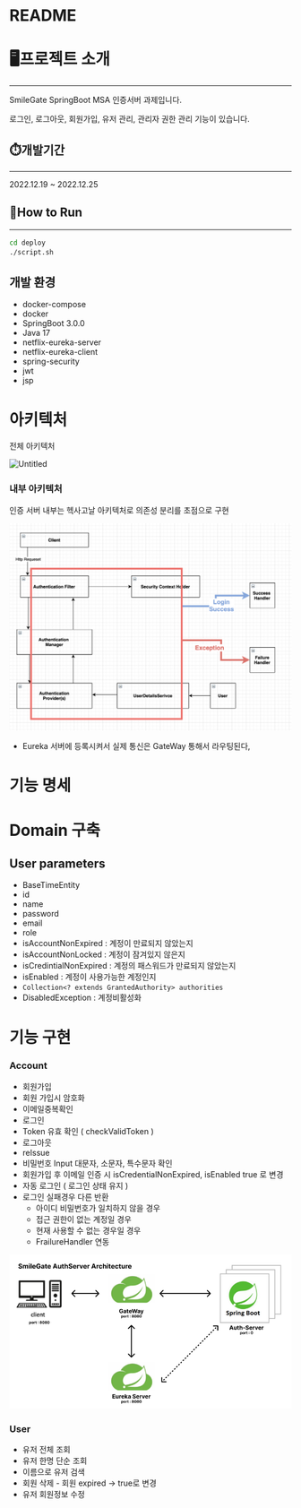 # README

# 🖥️프로젝트 소개

---

SmileGate SpringBoot MSA 인증서버 과제입니다.

로그인, 로그아웃, 회원가입, 유저 관리, 관리자 권한 관리 기능이 있습니다.

## ⏱️개발기간

---

2022.12.19 ~ 2022.12.25

## 🔨How to Run

---

```bash
cd deploy
./script.sh
```

## 개발 환경

- docker-compose
- docker
- SpringBoot 3.0.0
- Java 17
- netflix-eureka-server
- netflix-eureka-client
- spring-security
- jwt
- jsp

# 아키텍처

전체 아키텍처

![Untitled](resources/Untitled.png)

### 내부 아키텍처

인증 서버 내부는 헥사고날 아키텍처로 의존성 분리를 초점으로 구현

![Untitled](resources/2.png)

- Eureka 서버에 등록시켜서 실제 통신은 GateWay 통해서 라우팅된다,

# 기능 명세

# Domain 구축

## User parameters

- BaseTimeEntity
- id
- name
- password
- email
- role
- isAccountNonExpired : 계정이 만료되지 않았는지
- isAccountNonLocked : 계정이 잠겨있지 않은지
- isCredintialNonExpired : 계정의 패스워드가 만료되지 않았는지
- isEnabled : 계정이 사용가능한 계정인지
- `Collection<? extends GrantedAuthority> authorities`
- DisabledException : 계정비활성화

# 기능 구현

### Account

- 회원가입
- 회원 가입시 암호화
- 이메일중복확인
- 로그인
- Token 유효 확인 ( checkValidToken )
- 로그아웃
- reIssue
- 비밀번호 Input 대문자, 소문자, 특수문자 확인
- 회원가입 후 이메일 인증 시 isCredentialNonExpired, isEnabled  true 로 변경
- 자동 로그인 ( 로그인 상태 유지 )
- 로그인 실패경우 다른 반환
    - 아이디 비밀번호가 일치하지 않을 경우
    - 접근 권한이 없는 계정일 경우
    - 현재 사용할 수 없는 경우일 경우
    - FrailureHandler 연동

![Untitled](resources/3.png)

### User

- 유저 전체 조회
- 유저 한명 단순 조회
- 이름으로 유저 검색
- 회원 삭제 - 회원 expired → true로 변경
- 유저 회원정보 수정